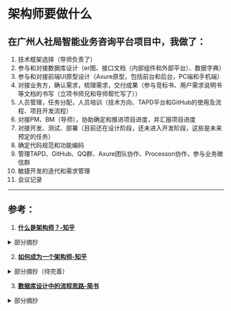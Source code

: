 # 架构师要做什么

## 在广州人社局智能业务咨询平台项目中，我做了：

1. 技术框架选择（导师负责了）
2. 参与和对接数据库设计（er图、接口文档（内部组件和外部平台）、数据字典）
3. 参与和对接前端UI原型设计（Axure原型，包括前台和后台，PC端和手机端）
4. 对接业务方，确认需求，梳理需求，交付成果（参与竞标书、用户需求说明书等文档的书写（立项书师兄和导师帮忙写了））
5. 人员管理，任务分配，人员培训（技术方向、TAPD平台和GitHub的使用及流程、项目开发流程）
6. 对接PM、BM（导师），协助确定和推进项目进度，并汇报项目进度
7. 对接开发、测试、部署（目前还在设计阶段，还未进入开发阶段，这些是未来预定的任务）
8. 确定代码规范和功能编码
9. 管理TAPD、GitHub、QQ群、Axure团队协作、Processon协作，参与业务微信群
10. 敏捷开发的迭代和需求管理
11. 会议记录

---

## 参考：

1. **[什么是架构师？-知乎](https://zhuanlan.zhihu.com/p/33508714)**

<details>
<summary>部分摘抄</summary>

 一个系统中，如果拆解出来了很多模块，倒底应该部署在哪些机器上？架构师会解决这些问题。

根据不同的应用需要，去设计不同的策略，同时把这些场景规范化，成为一整个团队都要去遵循的标准

能Hold住团队里所有人的那个人，技术一定非常NB，团队里的每一个人，都会质疑，如果你Hold不住全场，怎么能推行下去？

架构师要做哪些事情，他就是要把这些大的骨架定好，然后我们去填充里面的内容。如果骨架定歪了，其余团队必然跟着歪。

每一个技术框架的选择，都经过讨论，验证，测试，最终在全团队里推行。

他需要精通分布式，Nginx或者是F5，微服务，缓存，持久化，消息队列，他需要熟悉所有这些技术细节里的最常用的解决方案，不能有遗漏，也不可以过度设计，他决定的不是他一个人喜欢的风格，他决定的就是整个团队，在项目死亡之前都必须遵循的规范，现在的团队成员，和未来的团队成员，都必须遵循的体系，而且，如果在未来，这些架构体系有不合理的地方，那就麻烦大了。

这样的架构师，还要肩负着一个重大的使命，修复开源软件的Bug。架构师，他要开源码，理解这些开源框架的思路，然后去找有可能产生问题的地方，再去修复他。

没有不懂业务的架构师，所有的架构，都依赖于业务。所有的架构师，也必须要去写业务代码，不把自己设计的东西，用在真正的项目里，恐怕他们自己都不会知道，这种架构设计的合理性在哪里。

一个好的工程师，在听到需求的时候，可以根据自己的业务能力，判断出来这些需求中，哪些是有可能变化的，哪些是不太可能变化的。 
针对这些变化的内容，在编写的过程中，不会写死，而反复确认不可能会变化的需求，会写的简单一些，防止过度设计引起的复杂度。

简单说，当他拿到需求时，并不单纯是考虑这个需求怎么实现，还会考虑，自己设计的架构体系，扩展性在哪里，在他的眼里，看到的需求会被分解，折分，然后自己的技术方案，会挨个分解，分配。

在完成设计之后，他会很清楚的知道 ，自己设计的系统里，哪些变化是支持的，随便你改，我只需要改动一个很简单的内容，哪些是你绝对不能改的，你要改，我就必须花很大的代价，特别是在已经有线上数据的时候。

而且会拿着自己的架构体系跟PM沟通，讲清楚。

还需要DevOPS.

在持续集成的年代，在服务器规模越来越大，在云服务器的年代，在异地存储，冗灾，在全球化越来越快的年代。

运维的重要性已经到了一个很核心的程度了。弹性伸缩，自动扩容，灰度发布等等等概念，要求，都在冲击着架构师这个概念的定义。

如果说之前的架构师，更多的是在系统开发前，现在越来越偏于系统上线后。还包括数据分析，日志分析，等等等等，对了，还没有提到Nosql DB，实时搜索，知识库，算法这一系列的东西。

简单说，架构师确实和语言无关，但是又绝对和语言有关系。

你可以说，架构师就是在做选型，但是只会做选型，肯定做不出架构师。

</details>


2. **[如何成为一个架构师-知乎](https://www.zhihu.com/question/19627054)**

<details>
<summary>部分摘抄（待完善）</summary>

架构师不是一个人，他需要建立高效卓越的体系，带领团队去攻城略地，在规定的时间内完成项目。
架构师需要能够识别定义并确认需求，能够进行系统分解形成整体架构，能够正确地技术选型，能够制定技术规格说明并有效推动实施落地。

按 TOGAF 的定义，架构师的职责是了解并关注实际上关系重大但未变得过载的一些关键细节和界面，架构师的角色有：理解并解析需求，创建有用的模型，确认、细化并扩展模型，管理架构。

从业界来看对于架构师的理解可以大概区分为：
  1. 企业架构师：专注于企业总体 IT 架构的设计。
  2. IT 架构师-软件产品架构师：专注于软件产品的研发。
  3. IT 架构师-应用架构师：专注于结合企业需求，定制化 IT 解决方案；大部分需要交付的工作包括总体架构、应用架构、数据架构，甚至部署架构。
  4. IT 架构师-技术架构师：专注于基础设施，某种软硬件体系，甚至云平台，提交：产品建议、产品选型、部署架构、网络方案，甚至数据中心建设方案等。

解决方案架构师

工作方式理解

了解和挖掘客户痛点，项目定义，现有环境管理；
梳理明确高阶需求和非功能性需求；
客户有什么资产，星环（阿里电商操作系统）／阿里云等有什么解决方案；
沟通，方案建议，多次迭代，交付总体架构；
架构决策。

职责

1.从客户视图来看：

- 坚定客户高层信心：利用架构和解决方案能力，帮忙客户选择星环／阿里云平台的信心。
- 解决客户中层问题：利用星环／阿里云平台服务+结合应用架构设计/解决方案能力，帮忙客户解决业务问题，获得业务价值。
- 引领客户 IT 员工和阿里生态同学：技术引领、方法引领、产品引领。

2.从项目视图看：

- 对接管理部门：汇报技术方案，进度；技术沟通。
- 对接客户 PM，项目 PM：协助项目计划，人员管理等。负责所有技术交付物的指导。
- 对接业务部门和需求人员：了解和挖掘痛点，帮忙梳理高级业务需求，指导需求工艺。
- 对接开发：产品支持、技术指导、架构指导。
- 对接测试：配合测试计划和工艺制定。配合性能测试或者非功能性测试。
- 对接运维：产品支持，运维支持。
- 对接配置&环境：产品支持。
- 其他：阿里技术资源聚合。

3.从阿里内部看：

- 销售方案支持；
- 市场宣贯；
- 客户需求Facade；
- 解决方案沉淀。

具体思维技术细节略（**但是很重要**，去链接看，以后再回来总结）

</details>

3. **[数据库设计中的流程思路-简书](https://www.jianshu.com/p/89009e478b2f)**

<details>
<summary>部分摘抄</summary>

从项目启动之时，数据库设计工作就已经开始，贯穿于项目前期阶段的需求调研、分析、确认、业务梳理过程，只不过这时的设计大都停留在脑海中，正式的设计过程起始于最终的需求确认完成、业务梳理清晰之后。

初版数据库设计完成之后进入项目开发阶段，如果前期的需求调研分析、业务梳理没问题，后期数据库结构发生大规模改动的情况不应该频繁出现的。但需求总是在变，意外才是唯一的法则，即便设计者在前期调研、了解、分析、设计的过程中再过谨慎，怕只能减少这种情况出现的风险，却不能完全避免。还有随着开发的深入，数据库结构发生局部变动，比如增删改些表字段等也是再正常不过的了。针对这些，都应该有相应的对策，才能以不变应万变。

一定要注意前期的需求调研了解分析系统设计，后期的问题几乎都是由前期的不慎造成，有经验的项目经理可以在前期预料到后面可能的问题而提前采取相应的预防措施。防之于未有，治之于未乱。项目想要做的出色，有太多不可测因素，但如果手底下的项目都很稳当，其能力必是值得肯定的。

后期数据库表小范围的修改一般是由开发人员发现，比如在开发过程中发现少了一些字段，或局部业务有些问题等等，应该禁止开发人员擅自直接更改数据库，所有更改无论大小必须经过数据库主设计师的审核同意，以避免可能影响到全局的更改出现

设计原则是尽可能让粒度小、容忍度高，比如在“设计规范”——“字段设置”——“通用字段处理”中有关于日期时间类型设置的说明，要求日期时间类型的字段，尽可能用datetime类型，精确到时分秒，而不要用date类型。表现在这里，处理业务关系时，对于核心业务部分尚不能明确表与表关系的，能一对多就不要一对一，能多对多就不要一对多。这样开发的复杂度会增加，却消除了后面可能的修改扩展的隐患。对于非核心业务也不能明确关系的，可根据实际情况，综合考量开发实现的烦琐程度及未来的可变性再做决定。

拿到项目后，完成早期的需求调研，在分析设计的过程中，先考虑的是要实现所需功能、需要的实体有哪些。比如要实现登录功能，那必需要有用户实体。继续扩展思路，登录往往伴随着角色划分，为此要有角色、权限相关的实体。为了记录登录请求，又要有登录日志实体。这些实体表现在数据库即为相应的表，实体确定，同步考虑实体与实体间的关系。

一个用户可以有多个角色，一个角色可以被多个用户拥有，所以用户和角色是多对多关系，多对多关系意味着出现中间表。一个用户可以有多条登录日志，一条登录日志有且只能对应一个用户，所以用户和登录日志是一对多的关系，登录日志表中要有外键引用用户表。这就是数据库设计的过程。

数据库的设计往往和前端界面的设计并行，前者稍晚于后者，两者的进行伴随在业务梳理的过程中、前期需求确认之后，为确保对需求理解的准确性、设计的准确性，此过程中应该继续和需求提出者保持沟通。

负责数据库设计工作的人应该是最懂项目、最懂业务需求、最有设计经验的人，此人必须跟踪整个项目的设计开发过程，产品界面的设计、程序的开发都要和其沟通确认方可。项目设计开发实施过程中，很多决定，不是参与决定的人越多越好，而是由一个最懂项目的人决定最好。

原则上讲，百张表内的数据库最好由一人来设计。一百张表，即使每张有一百个字段，总共也不过一万个，如果用工具生成，三五天内足够。当然数据库设计工作的难易并非是由表个数、字段个数决定的，而更多在于业务的复杂程度。

要求由一人来设计是为了确保最终数据库的统一性、完整性、协调性，如果不能保证统一，最终项目的稳定性绝对得不到保障。不仅数据库的设计如此，架构、程序、前端、样式、脚本、UI都一样。在项目设计阶段，通常情况下，局部模块设计的优良并不会提升整个项目的质量，然而局部模块设计出现的问题最终却可能撼动整个项目的稳定。

如果项目大到一定程度，所有数据库设计工作交到一人手上着实过量，不得不安排多人参与其中，那主设计师也必须只有一位，且所有参与人员都要严格遵守相应的数据库设计规范。

主设计师汇总校验之后，还应再组织会议对设计成果校验，包括所有参与设计的人员、程序开发人员等，一起讨论。查找可能出现的不合理的地方，比如有部分可能和需求业务不合、可能会影响到开发实现等等。数据库的校验审核工作，参与人员尽可能多点，鼓励提问，有助于查缺补漏，发现问题。

DBA可能会脱离项目实际，设置一些不必要的数据库规范，强加给开发团队。

在做项目时，一方面非常讨厌外部强加的规范，另一方面又不停的给自己、给团队设定规范。讨厌外部强加的规范是因为这些规范大都是些PMO指定的人凭空设想出来、脱离项目实际的，这些规范只会给项目带来更多的麻烦。而给自己和团队设定规范，则是为了约束设计和开发行为，确保项目最终实现的合理统一协调

DBA出现的时机应该是在开发人员无法解决数据库出现的问题时，比如当数据量大到一定程度，项目运行缓慢，仅凭程序优化已遇到瓶颈，这时可以向公司申请DBA介入，优化数据库设计、SQL语句等。再比如遇到数据备份问题、出现数据丢失问题等，也可申请DBA协助。如果项目规模大到一定程度，出现性能瓶颈问题是很正常的，这时专业DBA的作用才开始突显，且会在其中扮演一个非常重要的角色。

总之，DBA应该是在被需要时出现，而不应该被强制需要。

我的项目开发思路非常明确，关于团队，人越少越优秀越好，人员明确分工；关于开发模式，前端、后端、数据库明确分工。在项目规模、工作量允许的范围内人越少越好、涉及合作的部门越少越好，以便统一管理控制，节约沟通协调的成本。开发过程中的规范和约定采用大一统的方式，严格限制脱离中央管控的脚本或代码出现。

</details>
